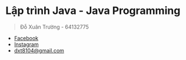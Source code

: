 # Lập trình Java - Java Programming
> Đỗ Xuân Trường - 64132775
- [Facebook](https://www.facebook.com/profile.php?id=100091679511146&mibextid=kFxxJD)
- [Instagram](https://www.instagram.com/tissocool)
- dxt8104@gmail.com
